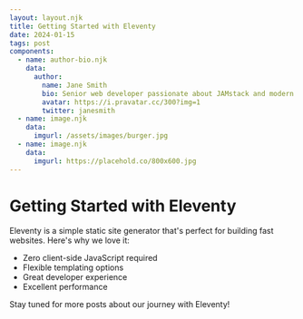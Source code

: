 ```yaml
---
layout: layout.njk
title: Getting Started with Eleventy
date: 2024-01-15
tags: post
components:
  - name: author-bio.njk
    data:
      author:
        name: Jane Smith
        bio: Senior web developer passionate about JAMstack and modern web development.
        avatar: https://i.pravatar.cc/300?img=1
        twitter: janesmith
  - name: image.njk
    data:
      imgurl: /assets/images/burger.jpg
  - name: image.njk
    data:
      imgurl: https://placehold.co/800x600.jpg
---
```

# Getting Started with Eleventy

Eleventy is a simple static site generator that's perfect for building fast websites. Here's why we love it:

- Zero client-side JavaScript required
- Flexible templating options
- Great developer experience
- Excellent performance

Stay tuned for more posts about our journey with Eleventy!